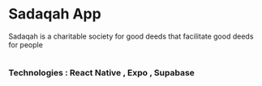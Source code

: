 <h1>Sadaqah App</h1>

<p>Sadaqah is a charitable society for good deeds that facilitate good
 deeds for people</p>

<img src="https://i.postimg.cc/rps7Tp8M/img-1.png" alt="" />

<h3> Technologies : React Native , Expo , Supabase</h3>
